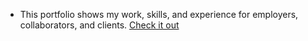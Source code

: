 - This portfolio shows my work, skills, and experience for employers, collaborators, and clients.
[Check it out](https://pratikportfoliodev.netlify.app/)
